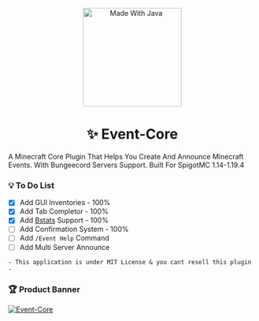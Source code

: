 <p align="center">
     <!--<img width="252" src="https://user-images.githubusercontent.com/102294006/234592459-763d181e-43f1-47f2-972a-93b612bcb7fe.svg" alt="Built For SpigotMC">-->
    <img width="200" src="https://forthebadge.com/images/badges/made-with-java.svg" alt="Made With Java">
</p>

<h1 align="center">✨ Event-Core</h1>
A Minecraft Core Plugin That Helps You Create And Announce Minecraft Events. With Bungeecord Servers Support. Built For SpigotMC 1.14-1.19.4

### 💡 To Do List
- [x] Add GUI Inventories - 100%
- [x] Add Tab Completor - 100%
- [x] Add [Bstats](https://bstats.org/plugin/bukkit/Event-Core/18612) Support - 100%
- [ ] Add Confirmation System - 100%
- [ ] Add `/Event Help` Command
- [ ] Add Multi Server Announce

```
- This application is under MIT License & you cant resell this plugin -
```

### 🏆 Product Banner
[![Event-Core](https://s8.uupload.ir/files/event-core_b2b8.png)](https://github.com/Mehran1022mm/Event-Core/wiki)


